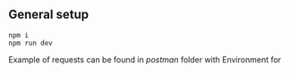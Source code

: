 ## General setup

```
npm i
npm run dev
```
Example of requests can be found in *postman* folder with Environment for
